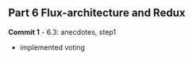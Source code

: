 ## Part 6 Flux-architecture and Redux

**Commit 1** - 6.3: anecdotes, step1
  - implemented voting













  
   